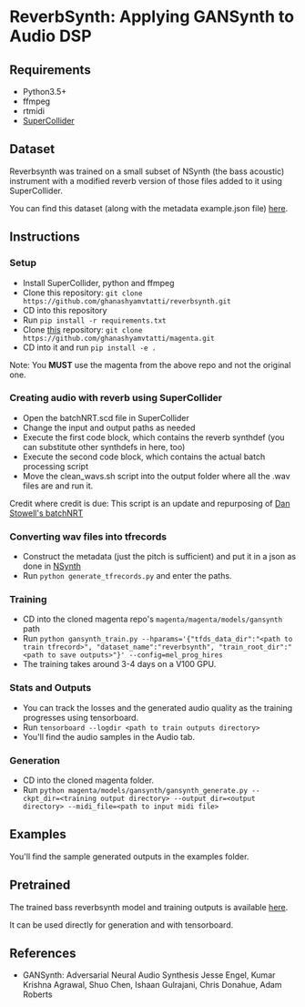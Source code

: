 # ReverbSynth: Applying GANSynth to Audio DSP

## Requirements
* Python3.5+
* ffmpeg
* rtmidi
* [SuperCollider](https://supercollider.github.io/download)

## Dataset
Reverbsynth was trained on a small subset of NSynth (the bass acoustic) instrument with a modified reverb version of those files added to it using SuperCollider.

You can find this dataset (along with the metadata example.json file) [here](https://drive.google.com/file/d/1Fl-DmZjuf2a8WoRvfT0uiAyg6LM_p934/view?usp=sharing).

## Instructions
### Setup
* Install SuperCollider, python and ffmpeg
* Clone this repository: `git clone https://github.com/ghanashyamvtatti/reverbsynth.git`
* CD into this repository
* Run `pip install -r requirements.txt`
* Clone [this](https://github.com/ghanashyamvtatti/magenta) repository: `git clone https://github.com/ghanashyamvtatti/magenta.git`
* CD into it and run `pip install -e .`

Note: You **MUST** use the magenta from the above repo and not the original one.

### Creating audio with reverb using SuperCollider
* Open the batchNRT.scd file in SuperCollider
* Change the input and output paths as needed
* Execute the first code block, which contains the reverb synthdef (you can substitute other synthdefs in here, too)
* Execute the second code block, which contains the actual batch processing script
* Move the clean_wavs.sh script into the output folder where all the .wav files are and run it.

Credit where credit is due: This script is an update and repurposing of [Dan Stowell's batchNRT](https://github.com/supercollider-quarks/batchNRT)

### Converting wav files into tfrecords
* Construct the metadata (just the pitch is sufficient) and put it in a json as done in [NSynth](https://magenta.tensorflow.org/datasets/nsynth#example-features)
* Run `python generate_tfrecords.py` and enter the paths.

### Training
* CD into the cloned magenta repo's `magenta/magenta/models/gansynth` path
* Run `python gansynth_train.py --hparams='{"tfds_data_dir":"<path to train tfrecord>", "dataset_name":"reverbsynth", "train_root_dir":"<path to save outputs>"}' --config=mel_prog_hires`
* The training takes around 3-4 days on a V100 GPU.

### Stats and Outputs
* You can track the losses and the generated audio quality as the training progresses using tensorboard.
* Run `tensorboard --logdir <path to train outputs directory>`
* You'll find the audio samples in the Audio tab.

### Generation
* CD into the cloned magenta folder.
* Run `python magenta/models/gansynth/gansynth_generate.py --ckpt_dir=<training output directory> --output_dir=<output directory> --midi_file=<path to input midi file>`

## Examples
You'll find the sample generated outputs in the examples folder.

## Pretrained
The trained bass reverbsynth model and training outputs is available [here](https://drive.google.com/file/d/17xPan4KpZ1OkWnY1_VZQcWsoyUHWBhL5/view?usp=sharing).

It can be used directly for generation and with tensorboard.

## References
* GANSynth: Adversarial Neural Audio Synthesis 
Jesse Engel, Kumar Krishna Agrawal, Shuo Chen, Ishaan Gulrajani, Chris Donahue, Adam Roberts
